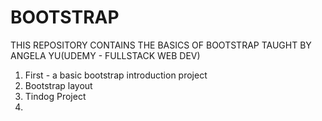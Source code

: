 # BOOTSTRAP

THIS REPOSITORY CONTAINS THE BASICS OF BOOTSTRAP TAUGHT BY ANGELA YU(UDEMY - FULLSTACK WEB DEV)
1. First - a basic bootstrap introduction project
2. Bootstrap layout
3. Tindog Project 
4. 